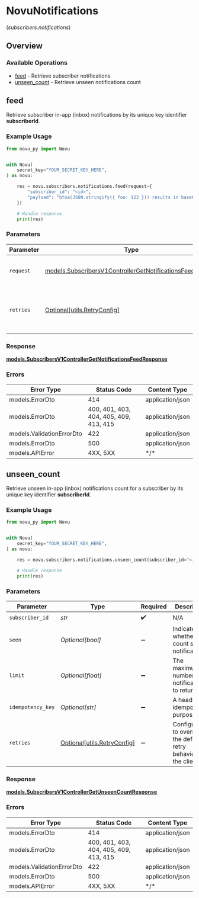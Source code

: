 # NovuNotifications
(*subscribers.notifications*)

## Overview

### Available Operations

* [feed](#feed) - Retrieve subscriber notifications
* [unseen_count](#unseen_count) - Retrieve unseen notifications count

## feed

Retrieve subscriber in-app (inbox) notifications by its unique key identifier **subscriberId**.

### Example Usage

```python
from novu_py import Novu


with Novu(
    secret_key="YOUR_SECRET_KEY_HERE",
) as novu:

    res = novu.subscribers.notifications.feed(request={
        "subscriber_id": "<id>",
        "payload": "btoa(JSON.stringify({ foo: 123 })) results in base64 encoded string like eyJmb28iOjEyM30=",
    })

    # Handle response
    print(res)

```

### Parameters

| Parameter                                                                                                                       | Type                                                                                                                            | Required                                                                                                                        | Description                                                                                                                     |
| ------------------------------------------------------------------------------------------------------------------------------- | ------------------------------------------------------------------------------------------------------------------------------- | ------------------------------------------------------------------------------------------------------------------------------- | ------------------------------------------------------------------------------------------------------------------------------- |
| `request`                                                                                                                       | [models.SubscribersV1ControllerGetNotificationsFeedRequest](../../models/subscribersv1controllergetnotificationsfeedrequest.md) | :heavy_check_mark:                                                                                                              | The request object to use for the request.                                                                                      |
| `retries`                                                                                                                       | [Optional[utils.RetryConfig]](../../models/utils/retryconfig.md)                                                                | :heavy_minus_sign:                                                                                                              | Configuration to override the default retry behavior of the client.                                                             |

### Response

**[models.SubscribersV1ControllerGetNotificationsFeedResponse](../../models/subscribersv1controllergetnotificationsfeedresponse.md)**

### Errors

| Error Type                             | Status Code                            | Content Type                           |
| -------------------------------------- | -------------------------------------- | -------------------------------------- |
| models.ErrorDto                        | 414                                    | application/json                       |
| models.ErrorDto                        | 400, 401, 403, 404, 405, 409, 413, 415 | application/json                       |
| models.ValidationErrorDto              | 422                                    | application/json                       |
| models.ErrorDto                        | 500                                    | application/json                       |
| models.APIError                        | 4XX, 5XX                               | \*/\*                                  |

## unseen_count

Retrieve unseen in-app (inbox) notifications count for a subscriber by its unique key identifier **subscriberId**.

### Example Usage

```python
from novu_py import Novu


with Novu(
    secret_key="YOUR_SECRET_KEY_HERE",
) as novu:

    res = novu.subscribers.notifications.unseen_count(subscriber_id="<id>", seen=False, limit=100)

    # Handle response
    print(res)

```

### Parameters

| Parameter                                                           | Type                                                                | Required                                                            | Description                                                         |
| ------------------------------------------------------------------- | ------------------------------------------------------------------- | ------------------------------------------------------------------- | ------------------------------------------------------------------- |
| `subscriber_id`                                                     | *str*                                                               | :heavy_check_mark:                                                  | N/A                                                                 |
| `seen`                                                              | *Optional[bool]*                                                    | :heavy_minus_sign:                                                  | Indicates whether to count seen notifications.                      |
| `limit`                                                             | *Optional[float]*                                                   | :heavy_minus_sign:                                                  | The maximum number of notifications to return.                      |
| `idempotency_key`                                                   | *Optional[str]*                                                     | :heavy_minus_sign:                                                  | A header for idempotency purposes                                   |
| `retries`                                                           | [Optional[utils.RetryConfig]](../../models/utils/retryconfig.md)    | :heavy_minus_sign:                                                  | Configuration to override the default retry behavior of the client. |

### Response

**[models.SubscribersV1ControllerGetUnseenCountResponse](../../models/subscribersv1controllergetunseencountresponse.md)**

### Errors

| Error Type                             | Status Code                            | Content Type                           |
| -------------------------------------- | -------------------------------------- | -------------------------------------- |
| models.ErrorDto                        | 414                                    | application/json                       |
| models.ErrorDto                        | 400, 401, 403, 404, 405, 409, 413, 415 | application/json                       |
| models.ValidationErrorDto              | 422                                    | application/json                       |
| models.ErrorDto                        | 500                                    | application/json                       |
| models.APIError                        | 4XX, 5XX                               | \*/\*                                  |